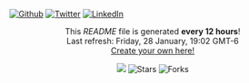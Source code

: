 <p>
    <a href="https://github.com/mitch3lljones" target="_blank"><img alt="Github" src="https://img.shields.io/badge/GitHub-%2312100E.svg?&style=for-the-badge&logo=Github&logoColor=white" /></a> 
    <a href="https://twitter.com/mitch3lljones" target="_blank"><img alt="Twitter" src="https://img.shields.io/badge/twitter-%231DA1F2.svg?&style=for-the-badge&logo=twitter&logoColor=white" /></a> 
    <a href="https://www.linkedin.com/in/mitch3lljones/" target="_blank"><img alt="LinkedIn" src="https://img.shields.io/badge/linkedin-%230077B5.svg?&style=for-the-badge&logo=linkedin&logoColor=white" /></a>
</p>

<p align="center">This <i>README</i> file is generated <b>every 12 hours</b>!</br>Last refresh: Friday, 28 January, 19:02 GMT-6<br /><a href="https://medium.com/@th.guibert/how-to-create-a-self-updating-readme-md-for-your-github-profile-f8b05744ca91">Create your own here!</a></p>
<p align="center"><img src="https://github.com/mitch3lljones/mitch3lljones/workflows/README%20build/badge.svg" /> <img alt="Stars" src="https://img.shields.io/github/stars/mitch3lljones/mitch3lljones?style=flat-square&labelColor=343b41"/> <img alt="Forks" src="https://img.shields.io/github/forks/mitch3lljones/mitch3lljones?style=flat-square&labelColor=343b41"/></p>
